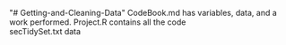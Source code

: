 "# Getting-and-Cleaning-Data" 
CodeBook.md has variables,  data, and a work  performed.
Project.R contains all the code  
secTidySet.txt data
